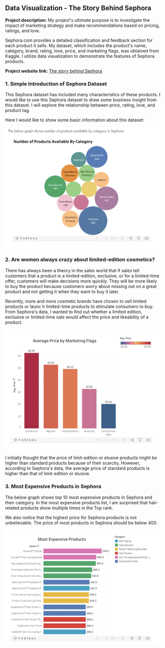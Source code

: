 ## Data Visualization - The Story Behind Sephora

**Project description:** My project's ultimate purpose is to investigate the impact of marketing strategy and make recommendations based on pricing, ratings, and love.

Sephora.com provides a detailed classification and feedback section for each product it sells. My dataset, which includes the product's name, category, brand, rating, love, price, and marketing flags, was obtained from Kaggle. I utilize data visualization to demonstrate the features of Sephora products.

**Project website link:** [The story behind Sephora](https://iamzhidi.wixsite.com/website)

### 1. Simple Introduction of Sephora Dataset

This Sephora dataset has included many characteristics of these products. I would like to use this Sephora dataset to draw some business insight from this dataset. I will explore the relationship between price, rating, love, and product tag.

Here I would like to show some basic information about this dataset:

<img src="images/sephora_product_category.png"/>

### 2. Are women always crazy about limited-edition cosmetics?

There has always been a theory in the sales world that if sales tell customers that a product is a limited-edition, exclusive, or for a limited-time offer, customers will make decisions more quickly. They will be more likely to buy the product because customers worry about missing out on a great product and not getting it when they want to buy it later.

Recently, more and more cosmetic brands have chosen to sell limited products or launc h limited-time products to stimulate consumers to buy. From Sephora's data, I wanted to find out whether a limited edition, exclusive or limited-time sale would affect the price and likeability of a product.

<img src="images/sephora_product_price.png"/>

I initially thought that the price of limit-edition or elusive products might be higher than standard products because of their scarcity. However, according to Sephora's data, the average price of standard products is higher than that of limit-edition or elusive.

### 3. Most Expensive Products in Sephora

The below graph shows top 10 most expensive products in Sephora and their category. In the most expensive products list, I am surprised that hair-related products show multiple times in the Top rank.

We also notice that the highest price for Sephora products is not unbelievable. The price of most products in Sephora should be below 400.

<img src="images/sephora_most_expensive_product.png"/>
